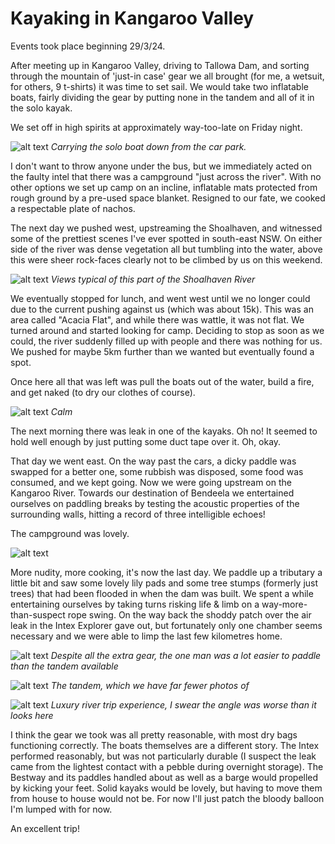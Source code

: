 # Kayaking in Kangaroo Valley
Events took place beginning 29/3/24.

After meeting up in Kangaroo Valley, driving to Tallowa Dam, and sorting through the mountain of 'just-in case' gear we all brought (for me, a wetsuit, for others, 9 t-shirts) it was time to set sail. We would take two inflatable boats, fairly dividing the gear by putting none in the tandem and all of it in the solo kayak.

We set off in high spirits at approximately way-too-late on Friday night. 

![alt text](/posts/kayak-kangaroovalley/image.png)
*Carrying the solo boat down from the car park.*

I don't want to throw anyone under the bus, but we immediately acted on the faulty intel that there was a campground "just across the river". With no other options we set up camp on an incline, inflatable mats protected from rough ground by a pre-used space blanket. Resigned to our fate, we cooked a respectable plate of nachos.


The next day we pushed west, upstreaming the Shoalhaven, and witnessed some of the prettiest scenes I've ever spotted in south-east NSW. On either side of the river was dense vegetation all but tumbling into the water, above this were sheer rock-faces clearly not to be climbed by us on this weekend.

![alt text](/posts/kayak-kangaroovalley/image-2.png)
*Views typical of this part of the Shoalhaven River*

We eventually stopped for lunch, and went west until we no longer could due to the current pushing against us (which was about 15k). This was an area called "Acacia Flat", and while there was wattle, it was not flat. We turned around and started looking for camp. Deciding to stop as soon as we could, the river suddenly filled up with people and there was nothing for us. We pushed for maybe 5km further than we wanted but eventually found a spot.

Once here all that was left was pull the boats out of the water, build a fire, and get naked (to dry our clothes of course).

![alt text](/posts/kayak-kangaroovalley/PXL_20240330_074141730.jpg)
*Calm*

The next morning there was leak in one of the kayaks. Oh no! It seemed to hold well enough by just putting some duct tape over it. Oh, okay.

That day we went east. On the way past the cars, a dicky paddle was swapped for a better one, some rubbish was disposed, some food was consumed, and we kept going. Now we were going upstream on the Kangaroo River. Towards our destination of Bendeela we entertained ourselves on paddling breaks by testing the acoustic properties of the surrounding walls, hitting a record of three intelligible echoes!

The campground was lovely.

![alt text](/posts/kayak-kangaroovalley/PXL_20240331_075739455.jpg)

More nudity, more cooking, it's now the last day. We paddle up a tributary a little bit and saw some lovely lily pads and some tree stumps (formerly just trees) that had been flooded in when the dam was built. We spent a while entertaining ourselves by taking turns risking life & limb on a way-more-than-suspect rope swing. On the way back the shoddy patch over the air leak in the Intex Explorer gave out, but fortunately only one chamber seems necessary and we were able to limp the last few kilometres home.

![alt text](/posts/kayak-kangaroovalley/PXL_20240330_232449756.jpg)
*Despite all the extra gear, the one man was a lot easier to paddle than the tandem available*

![alt text](/posts/kayak-kangaroovalley/IMG_6318.JPEG)
*The tandem, which we have far fewer photos of*

![alt text](/posts/kayak-kangaroovalley/image-1.png)
*Luxury river trip experience, I swear the angle was worse than it looks here*

I think the gear we took was all pretty reasonable, with most dry bags functioning correctly. The boats themselves are a different story. The Intex performed reasonably, but was not particularly durable (I suspect the leak came from the lightest contact with a pebble during overnight storage). The Bestway and its paddles handled about as well as a barge would propelled by kicking your feet. Solid kayaks would be lovely, but having to move them from house to house would not be. For now I'll just patch the bloody balloon I'm lumped with for now.

An excellent trip!